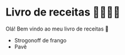 # Livro de receitas :man_cook::woman_cook:

Olá! Bem vindo ao meu livro de receitas :raised_hands:

- Strogonoff de frango
- Pavê
